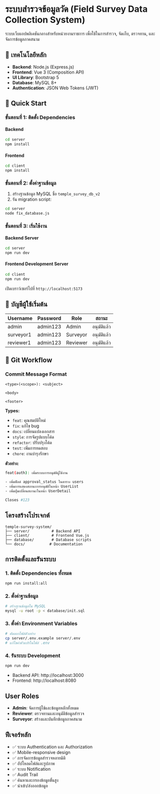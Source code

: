 # ระบบสำรวจข้อมูลวัด (Field Survey Data Collection System)

ระบบเว็บแอปพลิเคชันกลางสำหรับหน่วยงานราชการ เพื่อใช้ในการสำรวจ, จัดเก็บ, ตรวจทาน, และจัดการข้อมูลภาคสนาม

## 🔧 เทคโนโลยีหลัก

- **Backend**: Node.js (Express.js)
- **Frontend**: Vue 3 (Composition API)
- **UI Library**: Bootstrap 5
- **Database**: MySQL 8+
- **Authentication**: JSON Web Tokens (JWT)

## 🚀 Quick Start

### ขั้นตอนที่ 1: ติดตั้ง Dependencies

#### Backend

```bash
cd server
npm install
```

#### Frontend

```bash
cd client
npm install
```

### ขั้นตอนที่ 2: ตั้งค่าฐานข้อมูล

1. สร้างฐานข้อมูล MySQL ชื่อ `temple_survey_db_v2`
2. รัน migration script:

```bash
cd server
node fix_database.js
```

### ขั้นตอนที่ 3: เริ่มใช้งาน

#### Backend Server

```bash
cd server
npm run dev
```

#### Frontend Development Server

```bash
cd client
npm run dev
```

เปิดเบราว์เซอร์ไปที่ `http://localhost:5173`

## 👤 บัญชีผู้ใช้เริ่มต้น

| Username  | Password | Role     | สถานะ       |
| --------- | -------- | -------- | ----------- |
| admin     | admin123 | Admin    | อนุมัติแล้ว |
| surveyor1 | admin123 | Surveyor | อนุมัติแล้ว |
| reviewer1 | admin123 | Reviewer | อนุมัติแล้ว |

## 🔄 Git Workflow

### Commit Message Format

```
<type>(<scope>): <subject>

<body>

<footer>
```

**Types:**

- `feat`: คุณสมบัติใหม่
- `fix`: แก้ไข bug
- `docs`: เปลี่ยนแปลงเอกสาร
- `style`: การจัดรูปแบบโค้ด
- `refactor`: ปรับปรุงโค้ด
- `test`: เพิ่มการทดสอบ
- `chore`: งานบำรุงรักษา

**ตัวอย่าง:**

```bash
feat(auth): เพิ่มระบบการอนุมัติผู้ใช้งาน

- เพิ่มฟิลด์ approval_status ในตาราง users
- เพิ่มการแสดงสถานะการอนุมัติในหน้า UserList
- เพิ่มปุ่มเปลี่ยนสถานะในหน้า UserDetail

Closes #123
```

## โครงสร้างโปรเจกต์

```
temple-survey-system/
├── server/          # Backend API
├── client/          # Frontend Vue.js
├── database/        # Database scripts
└── docs/           # Documentation
```

## การติดตั้งและรันระบบ

### 1. ติดตั้ง Dependencies ทั้งหมด

```bash
npm run install:all
```

### 2. ตั้งค่าฐานข้อมูล

```bash
# สร้างฐานข้อมูลใน MySQL
mysql -u root -p < database/init.sql
```

### 3. ตั้งค่า Environment Variables

```bash
# คัดลอกไฟล์ตัวอย่าง
cp server/.env.example server/.env
# แก้ไขค่าตัวแปรในไฟล์ .env
```

### 4. รันระบบ Development

```bash
npm run dev
```

- Backend API: http://localhost:3000
- Frontend: http://localhost:8080

## User Roles

- **Admin**: จัดการผู้ใช้และข้อมูลหลักทั้งหมด
- **Reviewer**: ตรวจทานและอนุมัติข้อมูลสำรวจ
- **Surveyor**: สร้างและบันทึกข้อมูลภาคสนาม

## ฟีเจอร์หลัก

- ✅ ระบบ Authentication และ Authorization
- ✅ Mobile-responsive design
- ✅ การจัดการข้อมูลสำรวจหลายมิติ
- ✅ อัปโหลดไฟล์และรูปภาพ
- ✅ ระบบ Notification
- ✅ Audit Trail
- ✅ ค้นหาและกรองข้อมูลขั้นสูง
- ✅ นำเข้า/ส่งออกข้อมูล
